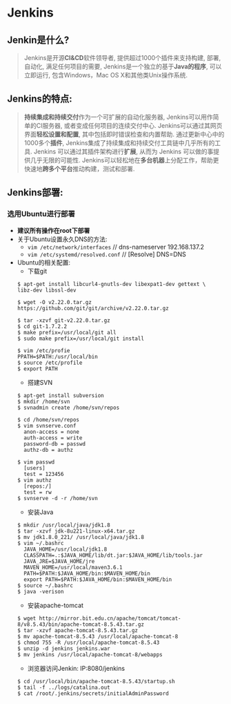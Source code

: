 # Jenkins
## Jenkin是什么?
> Jenkins是开源**CI&CD**软件领导者, 提供超过1000个插件来支持构建, 部署, 自动化, 满足任何项目的需要, Jenkins是一个独立的基于**Java的程序**, 可以立即运行, 包含Windows，Mac OS X和其他类Unix操作系统.
## Jenkins的特点:
> **持续集成和持续交付**作为一个可扩展的自动化服务器, Jenkins可以用作简单的CI服务器, 或者变成任何项目的连续交付中心.
> Jenkins可以通过其网页界面**轻松设置和配置**, 其中包括即时错误检查和内置帮助.
> 通过更新中心中的1000多个**插件**, Jenkins集成了持续集成和持续交付工具链中几乎所有的工具.
> Jenkins 可以通过其插件架构进行**扩展**, 从而为 Jenkins 可以做的事提供几乎无限的可能性.
> Jenkins可以轻松地在**多台机器**上分配工作，帮助更快速地**跨多个平台**推动构建，测试和部署.
## Jenkins部署:
### 选用Ubuntu进行部署
+ **建议所有操作在root下部署**
+ 关于Ubuntu设置永久DNS的方法:
  * `vim /etc/network/interfaces`	//  dns-nameserver 192.168.137.2
  * `vim /etc/systemd/resolved.conf`	// [Resolve] DNS=DNS 
+ Ubuntu的相关配置:
  * 下载git
  ```
  $ apt-get install libcurl4-gnutls-dev libexpat1-dev gettext \
  libz-dev libssl-dev

  $ wget -O v2.22.0.tar.gz https://github.com/git/git/archive/v2.22.0.tar.gz

  $ tar -xzvf git-v2.22.0.tar.gz
  $ cd git-1.7.2.2
  $ make prefix=/usr/local/git all		
  $ sudo make prefix=/usr/local/git install		

  $ vim /etc/profie
  PPATH=$PATH:/usr/local/bin
  $ source /etc/profile
  $ export PATH
  ```
  * 搭建SVN
  ```
  $ apt-get install subversion
  $ mkdir /home/svn
  $ svnadmin create /home/svn/repos
  
  $ cd /home/svn/repos
  $ vim svnserve.conf
	anon-access = none
	auth-access = write
	password-db = passwd
	authz-db = authz
  
  $ vim passwd
	[users]
	test = 123456
  $ vim authz
	[repos:/]
	test = rw
  $ svnserve -d -r /home/svn
  ```
  * 安装Java
  ```
  $ mkdir /usr/local/java/jdk1.8
  $ tar -xzvf jdk-8u221-linux-x64.tar.gz
  $ mv jdk1.8.0_221/ /usr/local/java/jdk1.8
  $ vim ~/.bashrc
	JAVA_HOME=/usr/local/jdk1.8
	CLASSPATH=.:$JAVA_HOME/lib/dt.jar:$JAVA_HOME/lib/tools.jar
	JAVA_JRE=$JAVA_HOME/jre
	MAVEN_HOME=/usr/local/maven3.6.1
	PATH=$PATH:$JAVA_HOME/bin:$MAVEN_HOME/bin
	export PATH=$PATH:$JAVA_HOME/bin:$MAVEN_HOME/bin
  $ source ~/.bashrc
  $ java -verison
  ```
  * 安装apache-tomcat
  ```
  $ wget http://mirror.bit.edu.cn/apache/tomcat/tomcat-8/v8.5.43/bin/apache-tomcat-8.5.43.tar.gz
  $ tar -xzvf apache-tomcat-8.5.43.tar.gz
  $ mv apache-tomcat-8.5.43 /usr/local/apache-tomcat-8
  $ chmod 755 -R /usr/local/apache-tomcat-8.5.43
  $ unzip -d jenkins jenkins.war
  $ mv jenkins /usr/local/apache-tomcat-8/webapps
  ```
  * 浏览器访问Jenkin: IP:8080/jenkins
  ```
  $ cd /usr/local/bin/apache-tomcat-8.5.43/startup.sh
  $ tail -f ../logs/catalina.out
  $ cat /root/.jenkins/secrets/initialAdminPassword
  ```
  
  
  
  
  
  
  
  
  
  